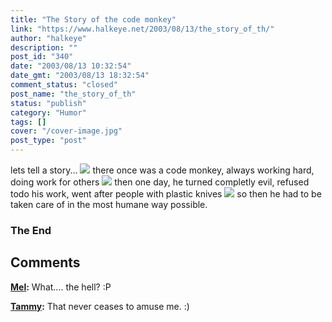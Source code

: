 ```yaml
---
title: "The Story of the code monkey"
link: "https://www.halkeye.net/2003/08/13/the_story_of_th/"
author: "halkeye"
description: ""
post_id: "340"
date: "2003/08/13 10:32:54"
date_gmt: "2003/08/13 18:32:54"
comment_status: "closed"
post_name: "the_story_of_th"
status: "publish"
category: "Humor"
tags: []
cover: "/cover-image.jpg"
post_type: "post"
---
```


lets tell a story...
![](http://farm3.static.flickr.com/2692/4202463656_140e4aa651_t.jpg)
there once was a code monkey,
always working hard, doing work for others
![](http://farm5.static.flickr.com/4007/4202464026_2bc3ee4381_t.jpg)
then one day, he turned completly evil,
refused todo his work, went after people with plastic knives
![](http://farm3.static.flickr.com/2582/4201706163_1b67517208_t.jpg)
so then he had to be taken care of in the most humane way possible.


### The End

## Comments

**[Mel](#66 "2003-08-14 13:57:09"):** What.... the hell? :P

**[Tammy](#67 "2003-08-16 01:35:53"):** That never ceases to amuse me. :)

